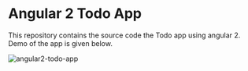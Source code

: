 # Angular 2 Todo App

This repository contains the source code the Todo app using angular 2.
Demo of the app is given below.

![angular2-todo-app](https://cloud.githubusercontent.com/assets/1859381/16371153/f36fae94-3c44-11e6-96db-878901598c3a.gif)



